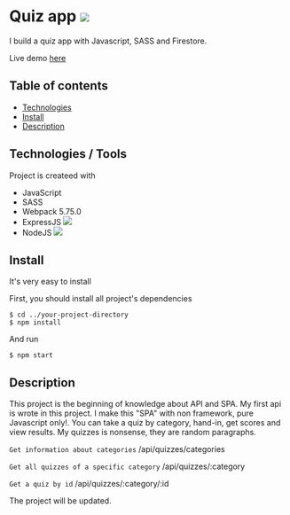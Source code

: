 # Quiz app ![](https://img.shields.io/static/v1?label=Build&message=v1.0&color=green)

I build a quiz app with Javascript, SASS and Firestore.

Live demo [here](https://angular-ivy-r3scwy.stackblitz.io)

## Table of contents
* [Technologies](#technologies--tools)
* [Install](#install)
* [Description](#description)

## Technologies / Tools
Project is createed with
* JavaScript
* SASS
* Webpack 5.75.0
* ExpressJS ![](https://img.shields.io/static/v1?label=Build&message=v4.18.1&color=red)
* NodeJS ![](https://img.shields.io/static/v1?label=Build&message=v16.15.0&color=red)

## Install
It's very easy to install

First, you should install all project's dependencies
```
$ cd ../your-project-directory
$ npm install
```

And run
```
$ npm start
```

## Description
This project is the beginning of knowledge about API and SPA. My first api is wrote in this project.
I make this "SPA" with non framework, pure Javascript only!.
You can take a quiz by category, hand-in, get scores and view results.
My quizzes is nonsense, they are random paragraphs.

`Get information about categories` /api/quizzes/categories

`Get all quizzes of a specific category` /api/quizzes/:category

`Get a quiz by id` /api/quizzes/:category/:id

The project will be updated.
